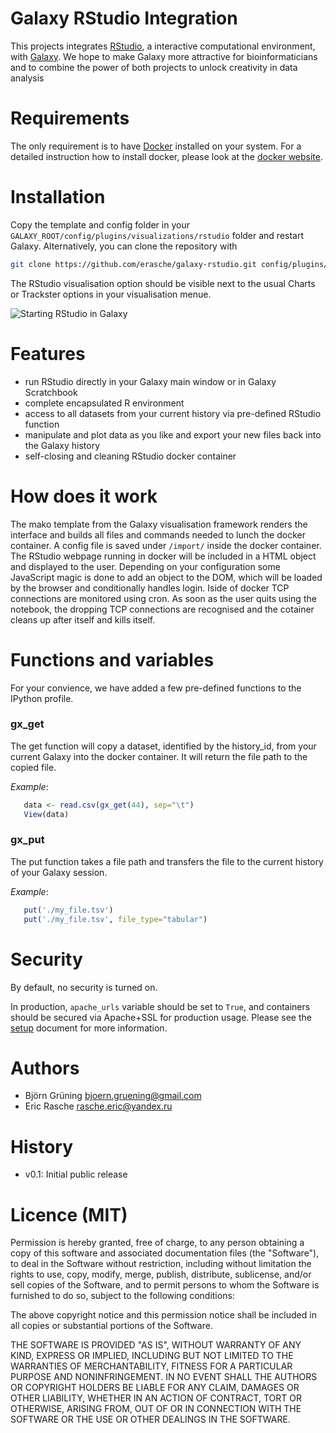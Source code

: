 Galaxy RStudio Integration
==========================

This projects integrates [RStudio](http://www.rstudio.com/), a interactive computational environment, with [Galaxy](http://galaxyproject.org).
We hope to make Galaxy more attractive for bioinformaticians and to combine the power of both projects to unlock creativity in data analysis


Requirements
============

The only requirement is to have [Docker](https://www.docker.com) installed on your system.
For a detailed instruction how to install docker, please look at the [docker website](https://docs.docker.com/installation/).


Installation
============

Copy the template and config folder in your ``GALAXY_ROOT/config/plugins/visualizations/rstudio`` folder and restart Galaxy.
Alternatively, you can clone the repository with

```bash
git clone https://github.com/erasche/galaxy-rstudio.git config/plugins/visualizations/rstudio
````

The RStudio visualisation option should be visible next to the usual Charts or Trackster options in your visualisation menue.

![Starting RStudio in Galaxy](https://raw.githubusercontent.com/erasche/galaxy-rstudio/master/static/images/start_rstudio.png)


Features
========

 * run RStudio directly in your Galaxy main window or in Galaxy Scratchbook
 * complete encapsulated R environment
 * access to all datasets from your current history via pre-defined RStudio function
 * manipulate and plot data as you like and export your new files back into the Galaxy history
 * self-closing and cleaning RStudio docker container

How does it work
================

The mako template from the Galaxy visualisation framework renders the interface and builds all files and commands needed to lunch the docker container. A config file is saved under ``/import/`` inside the docker container. The RStudio webpage running in docker will be included in a HTML object and displayed to the user. 
Depending on your configuration some JavaScript magic is done to add an object to the DOM, which will be loaded by the browser and conditionally handles login.
Iside of docker TCP connections are monitored using cron. As soon as the user quits using the notebook, the dropping TCP connections are recognised and the cotainer cleans up after itself and kills itself.



Functions and variables
=======================

For your convience, we have added a few pre-defined functions to the IPython profile.

### gx_get

   The get function will copy a dataset, identified by the history_id, from your current Galaxy 
   into the docker container. It will return the file path to the copied file.

   *Example*:
   ```R
      data <- read.csv(gx_get(44), sep="\t")
      View(data)
   ``` 

### gx_put

   The put function takes a file path and transfers the file to the current history of your Galaxy session.

   *Example*:
   ```R
      put('./my_file.tsv')
      put('./my_file.tsv', file_type="tabular")
   ```


Security
========

By default, no security is turned on.

In production, `apache_urls` variable should be set to `True`, and containers should be secured via Apache+SSL for production usage. Please see the [setup](INSTALL.md) document for more information.

Authors
=======

 * Björn Grüning <bjoern.gruening@gmail.com>
 * Eric Rasche <rasche.eric@yandex.ru>


History
=======

- v0.1: Initial public release


Licence (MIT)
=============

Permission is hereby granted, free of charge, to any person obtaining a copy
of this software and associated documentation files (the "Software"), to deal
in the Software without restriction, including without limitation the rights
to use, copy, modify, merge, publish, distribute, sublicense, and/or sell
copies of the Software, and to permit persons to whom the Software is
furnished to do so, subject to the following conditions:

The above copyright notice and this permission notice shall be included in
all copies or substantial portions of the Software.

THE SOFTWARE IS PROVIDED "AS IS", WITHOUT WARRANTY OF ANY KIND, EXPRESS OR
IMPLIED, INCLUDING BUT NOT LIMITED TO THE WARRANTIES OF MERCHANTABILITY,
FITNESS FOR A PARTICULAR PURPOSE AND NONINFRINGEMENT. IN NO EVENT SHALL THE
AUTHORS OR COPYRIGHT HOLDERS BE LIABLE FOR ANY CLAIM, DAMAGES OR OTHER
LIABILITY, WHETHER IN AN ACTION OF CONTRACT, TORT OR OTHERWISE, ARISING FROM,
OUT OF OR IN CONNECTION WITH THE SOFTWARE OR THE USE OR OTHER DEALINGS IN
THE SOFTWARE.
